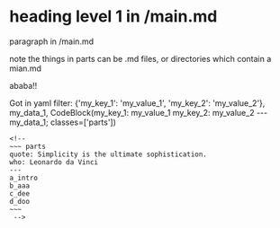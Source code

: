 # heading level 1 in /main.md

paragraph in /main.md

note the things in parts can be .md files, or directories which contain
a mian.md

ababa!!

Got in yaml filter: {'my_key_1': 'my_value_1', 'my_key_2':
'my_value_2'}, my_data_1, CodeBlock(my_key_1: my_value_1 my_key_2:
my_value_2 --- my_data_1; classes=\['parts'\])

```{=html}
<!-- 
~~~ parts
quote: Simplicity is the ultimate sophistication.
who: Leonardo da Vinci
---
a_intro
b_aaa
c_dee
d_doo
~~~
 -->
```
